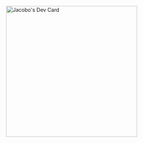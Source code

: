 <a href="https://app.daily.dev/jacoviza"><img src="https://api.daily.dev/devcards/v2/FyFK2XPsQMaFb5VdobSbw.png?r=ad3" width="356" alt="Jacobo's Dev Card"/></a>

<!--
**jacoviza/jacoviza** is a ✨ _special_ ✨ repository because its `README.md` (this file) appears on your GitHub profile.

Here are some ideas to get you started:

- 🔭 I’m currently working on ...
- 🌱 I’m currently learning ...
- 👯 I’m looking to collaborate on ...
- 🤔 I’m looking for help with ...
- 💬 Ask me about ...
- 📫 How to reach me: ...
- 😄 Pronouns: ...
- ⚡ Fun fact: ...
-->
